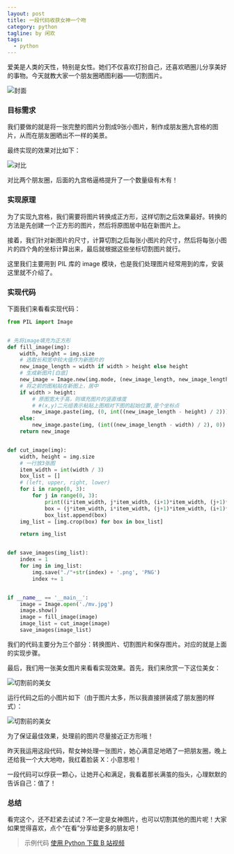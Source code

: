 ```yaml
---
layout: post
title: 一段代码收获女神一个吻
category: python
tagline: by 闲欢
tags: 
  - python
---
```


爱美是人类的天性，特别是女性。她们不仅喜欢打扮自己，还喜欢晒圈儿分享美好的事物。今天就教大家一个朋友圈晒图利器——切割图片。

<!--more-->

![封面](http://www.justdopython.com/assets/images/2020/07/cut-pic/fm.jpg)

### 目标需求

我们要做的就是将一张完整的图片分割成9张小图片，制作成朋友圈九宫格的图片，从而在朋友圈晒出不一样的美景。

最终实现的效果对比如下：

![对比](http://www.justdopython.com/assets/images/2020/07/cut-pic/compare.jpg)

对比两个朋友圈，后面的九宫格逼格提升了一个数量级有木有！

### 实现原理

为了实现九宫格，我们需要将图片转换成正方形，这样切割之后效果最好。转换的方法是先创建一个正方形的图片，然后将原图居中贴在新图片上。

接着，我们针对新图片的尺寸，计算切割之后每张小图片的尺寸，然后将每张小图片的四个角的坐标计算出来，最后就根据这些坐标切割图片就行。

这里我们主要用到 PIL 库的 image 模块，也是我们处理图片经常用到的库，安装这里就不介绍了。

### 实现代码

下面我们来看看实现代码：

```python
from PIL import Image


# 先将image填充为正方形
def fill_image(img):
    width, height = img.size
    # 选取长和宽中较大值作为新图片的
    new_image_length = width if width > height else height
    # 生成新图片[白底]
    new_image = Image.new(img.mode, (new_image_length, new_image_length), color='white')
    # 将之前的图粘贴在新图上，居中
    if width > height:
        # 原图宽大于高，则填充图片的竖直维度
        # #(x,y)二元组表示粘贴上图相对下图的起始位置,是个坐标点
        new_image.paste(img, (0, int((new_image_length - height) / 2)))
    else:
        new_image.paste(img, (int((new_image_length - width) / 2), 0))
    return new_image


def cut_image(img):
    width, height = img.size
    # 一行放3张图
    item_width = int(width / 3)
    box_list = []
    # (left, upper, right, lower)
    for i in range(0, 3):
        for j in range(0, 3):
            print((i*item_width, j*item_width, (i+1)*item_width, (j+1)*item_width))
            box = (j*item_width, i*item_width, (j+1)*item_width, (i+1)*item_width)
            box_list.append(box)
    img_list = [img.crop(box) for box in box_list]

    return img_list


def save_images(img_list):
    index = 1
    for img in img_list:
        img.save("./"+str(index) + '.png', 'PNG')
        index += 1


if __name__ == '__main__':
    image = Image.open('./mv.jpg')
    image.show()
    image = fill_image(image)
    image_list = cut_image(image)
    save_images(image_list)

```

我们的代码主要分为三个部分：转换图片、切割图片和保存图片。对应的就是上面的实现步骤。

最后，我们用一张美女图片来看看实现效果。首先，我们来欣赏一下这位美女：

![切割前的美女](http://www.justdopython.com/assets/images/2020/07/cut-pic/pre-mv.jpg)


运行代码之后的小图片如下（由于图片太多，所以我直接拼装成了朋友圈的样式）：

![切割前的美女](http://www.justdopython.com/assets/images/2020/07/cut-pic/after-mv.jpg)

为了保证最佳效果，处理前的图片尽量接近正方形哦！

昨天我运用这段代码，帮女神处理一张图片，她心满意足地晒了一把朋友圈，晚上还给我一个大大地吻，我红着脸装 X：小意思啦！

一段代码可以俘获一颗心，让她开心和满足，我看着那长满茧的指头，心理默默的告诉自己：值了！


### 总结

看完这个，还不赶紧去试试？不一定是女神图片，也可以切割其他的图片呢！大家如果觉得喜欢，点个“在看”分享给更多的朋友吧！

> 示例代码 [使用 Python 下载 B 站视频](https://github.com/JustDoPython/python-examples/tree/master/xianhuan/cut-pic)
